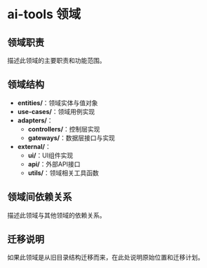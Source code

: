 # ai-tools 领域

## 领域职责

描述此领域的主要职责和功能范围。

## 领域结构

- **entities/**：领域实体与值对象
- **use-cases/**：领域用例实现
- **adapters/**：
  - **controllers/**：控制层实现
  - **gateways/**：数据层接口与实现
- **external/**：
  - **ui/**：UI组件实现
  - **api/**：外部API接口
  - **utils/**：领域相关工具函数

## 领域间依赖关系

描述此领域与其他领域的依赖关系。

## 迁移说明

如果此领域是从旧目录结构迁移而来，在此处说明原始位置和迁移计划。
